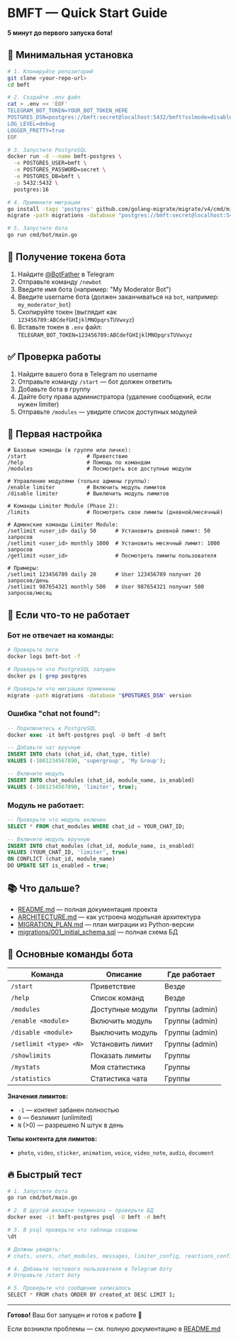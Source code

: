 # BMFT — Quick Start Guide

**5 минут до первого запуска бота!**

## 🚀 Минимальная установка

```bash
# 1. Клонируйте репозиторий
git clone <your-repo-url>
cd bmft

# 2. Создайте .env файл
cat > .env << 'EOF'
TELEGRAM_BOT_TOKEN=YOUR_BOT_TOKEN_HERE
POSTGRES_DSN=postgres://bmft:secret@localhost:5432/bmft?sslmode=disable
LOG_LEVEL=debug
LOGGER_PRETTY=true
EOF

# 3. Запустите PostgreSQL
docker run -d --name bmft-postgres \
  -e POSTGRES_USER=bmft \
  -e POSTGRES_PASSWORD=secret \
  -e POSTGRES_DB=bmft \
  -p 5432:5432 \
  postgres:16

# 4. Примените миграции
go install -tags 'postgres' github.com/golang-migrate/migrate/v4/cmd/migrate@latest
migrate -path migrations -database "postgres://bmft:secret@localhost:5432/bmft?sslmode=disable" up

# 5. Запустите бота
go run cmd/bot/main.go
```

## 📝 Получение токена бота

1. Найдите [@BotFather](https://t.me/BotFather) в Telegram
2. Отправьте команду `/newbot`
3. Введите имя бота (например: "My Moderator Bot")
4. Введите username бота (должен заканчиваться на `bot`, например: `my_moderator_bot`)
5. Скопируйте токен (выглядит как `123456789:ABCdefGHIjklMNOpqrsTUVwxyz`)
6. Вставьте токен в `.env` файл: `TELEGRAM_BOT_TOKEN=123456789:ABCdefGHIjklMNOpqrsTUVwxyz`

## ✅ Проверка работы

1. Найдите вашего бота в Telegram по username
2. Отправьте команду `/start` — бот должен ответить
3. Добавьте бота в группу
4. Дайте боту права администратора (удаление сообщений, если нужен limiter)
5. Отправьте `/modules` — увидите список доступных модулей

## 🔧 Первая настройка

```
# Базовые команды (в группе или личке):
/start                   # Приветствие
/help                    # Помощь по командам
/modules                 # Посмотреть все доступные модули

# Управление модулями (только админы группы):
/enable limiter          # Включить модуль лимитов
/disable limiter         # Выключить модуль лимитов

# Команды Limiter Module (Phase 2):
/limits                  # Посмотреть свои лимиты (дневной/месячный)

# Админские команды Limiter Module:
/setlimit <user_id> daily 50      # Установить дневной лимит: 50 запросов
/setlimit <user_id> monthly 1000  # Установить месячный лимит: 1000 запросов
/getlimit <user_id>               # Посмотреть лимиты пользователя

# Примеры:
/setlimit 123456789 daily 20      # User 123456789 получит 20 запросов/день
/setlimit 987654321 monthly 500   # User 987654321 получит 500 запросов/месяц
```

## 🐛 Если что-то не работает

### Бот не отвечает на команды:

```bash
# Проверьте логи
docker logs bmft-bot -f

# Проверьте что PostgreSQL запущен
docker ps | grep postgres

# Проверьте что миграции применены
migrate -path migrations -database "$POSTGRES_DSN" version
```

### Ошибка "chat not found":

```sql
-- Подключитесь к PostgreSQL
docker exec -it bmft-postgres psql -U bmft -d bmft

-- Добавьте чат вручную
INSERT INTO chats (chat_id, chat_type, title) 
VALUES (-1001234567890, 'supergroup', 'My Group');

-- Включите модуль
INSERT INTO chat_modules (chat_id, module_name, is_enabled) 
VALUES (-1001234567890, 'limiter', true);
```

### Модуль не работает:

```sql
-- Проверьте что модуль включен
SELECT * FROM chat_modules WHERE chat_id = YOUR_CHAT_ID;

-- Включите модуль вручную
INSERT INTO chat_modules (chat_id, module_name, is_enabled) 
VALUES (YOUR_CHAT_ID, 'limiter', true)
ON CONFLICT (chat_id, module_name) 
DO UPDATE SET is_enabled = true;
```

## 📚 Что дальше?

- [README.md](README.md) — полная документация проекта
- [ARCHITECTURE.md](ARCHITECTURE.md) — как устроена модульная архитектура
- [MIGRATION_PLAN.md](MIGRATION_PLAN.md) — план миграции из Python-версии
- [migrations/001_initial_schema.sql](migrations/001_initial_schema.sql) — полная схема БД

## 🎯 Основные команды бота

| Команда | Описание | Где работает |
|---------|----------|--------------|
| `/start` | Приветствие | Везде |
| `/help` | Список команд | Везде |
| `/modules` | Доступные модули | Группы (admin) |
| `/enable <module>` | Включить модуль | Группы (admin) |
| `/disable <module>` | Выключить модуль | Группы (admin) |
| `/setlimit <type> <N>` | Установить лимит | Группы (admin) |
| `/showlimits` | Показать лимиты | Группы |
| `/mystats` | Моя статистика | Группы |
| `/statistics` | Статистика чата | Группы |

**Значения лимитов:**
- `-1` — контент забанен полностью
- `0` — безлимит (unlimited)
- `N` (>0) — разрешено N штук в день

**Типы контента для лимитов:**
- `photo`, `video`, `sticker`, `animation`, `voice`, `video_note`, `audio`, `document`

## 🔥 Быстрый тест

```bash
# 1. Запустите бота
go run cmd/bot/main.go

# 2. В другой вкладке терминала — проверьте БД
docker exec -it bmft-postgres psql -U bmft -d bmft

# 3. В psql проверьте что таблицы созданы
\dt

# Должны увидеть:
# chats, users, chat_modules, messages, limiter_config, reactions_config, etc.

# 4. Добавьте тестового пользователя в Telegram боту
# Отправьте /start боту

# 5. Проверьте что сообщение записалось
SELECT * FROM chats ORDER BY created_at DESC LIMIT 1;
```

---

**Готово!** Ваш бот запущен и готов к работе 🎉

Если возникли проблемы — см. полную документацию в [README.md](README.md)
